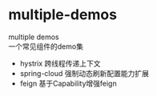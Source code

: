# multiple-demos
multiple demos  
一个常见组件的demo集

* hystrix 跨线程传递上下文
* spring-cloud 强制动态刷新配置能力扩展
* feign 基于Capability增强feign
